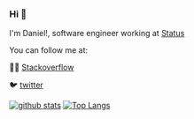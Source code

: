 ### Hi 👋

I'm Daniel!, software engineer working at [Status](https://www.status.im/)

You can follow me at:

🧙🏻 [Stackoverflow](https://stackoverflow.com/users/1695172/netwave?tab=profile)

🐦 [twitter](https://twitter.com/DanielSanchezQ)



[![github stats](https://github-readme-stats.vercel.app/api?username=danielsanchezq)](https://github.com/anuraghazra/github-readme-stats)
[![Top Langs](https://github-readme-stats.vercel.app/api/top-langs/?username=danielsanchezq&layout=compact)](https://github.com/anuraghazra/github-readme-stats)

<!--
**danielSanchezQ/danielSanchezQ** is a ✨ _special_ ✨ repository because its `README.md` (this file) appears on your GitHub profile.

Here are some ideas to get you started:

- 🔭 I’m currently working on ...
- 🌱 I’m currently learning ...
- 👯 I’m looking to collaborate on ...
- 🤔 I’m looking for help with ...
- 💬 Ask me about ...
- 📫 How to reach me: ...
- 😄 Pronouns: ...
- ⚡ Fun fact: ...
-->
